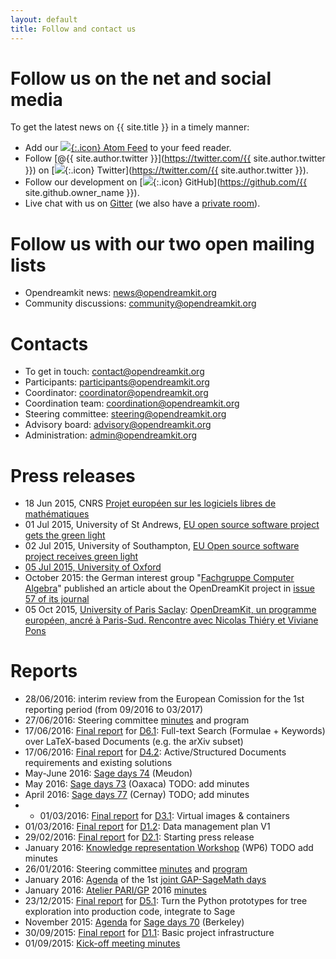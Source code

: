 ```yaml
---
layout: default
title: Follow and contact us
---
```


# Follow us on the net and social media

To get the latest news on {{ site.title }} in a timely manner:

* Add our [![](../public/feed.png){:.icon} Atom Feed](../atom.xml) to your feed reader.
* Follow [@{{ site.author.twitter }}](https://twitter.com/{{ site.author.twitter }}) on [![](../public/twitter.png){:.icon}
Twitter](https://twitter.com/{{ site.author.twitter }}).
* Follow our development on [![](../public/github.png){:.icon} GitHub](https://github.com/{{ site.github.owner_name }}).
* Live chat with us on
  [Gitter](https://gitter.im/OpenDreamKit/discuss) (we also have a
  [private room](https://gitter.im/OpenDreamKit)).

# Follow us with our two open mailing lists

* Opendreamkit news: [news@opendreamkit.org](https://listes.services.cnrs.fr/wws/info/opendreamkit-news)
* Community discussions: [community@opendreamkit.org](https://listes.services.cnrs.fr/wws/info/opendreamkit-community)

# Contacts

* To get in touch: [contact@opendreamkit.org](https://listes.services.cnrs.fr/wws/info/opendreamkit-contact)
* Participants: [participants@opendreamkit.org](https://listes.services.cnrs.fr/wws/info/opendreamkit-participants)
* Coordinator: [coordinator@opendreamkit.org](https://listes.services.cnrs.fr/wws/info/opendreamkit-coordinator)
* Coordination team: [coordination@opendreamkit.org](https://listes.services.cnrs.fr/wws/info/opendreamkit-coordination_team)
* Steering committee: [steering@opendreamkit.org](https://listes.services.cnrs.fr/wws/info/opendreamkit-steering_committee)
* Advisory board: [advisory@opendreamkit.org](https://listes.services.cnrs.fr/wws/info/opendreamkit-advisory_board)
* Administration: [admin@opendreamkit.org](https://listes.services.cnrs.fr/wws/info/opendreamkit-administration)




# Press releases

* 18 Jun 2015, CNRS [Projet européen sur les logiciels libres de mathématiques](http://www.cnrs.fr/CNRS-Hebdo/aquitaine/lettre.php?numero=664#actu13784)
* 01 Jul 2015, University of St Andrews, [EU open source software project gets the green light](http://www.st-andrews.ac.uk/news/archive/2015/title,263113,en.php)
* 02 Jul 2015, University of Southampton, [EU Open source software project receives green light](http://cmg.soton.ac.uk/news/2015/07/open-source-software-project-receives-green/)
* [05 Jul 2015, University of Oxford](http://www.cs.ox.ac.uk/news/954-full.html)
* October 2015: the German interest group "[Fachgruppe Computer Algebra](http://www.fachgruppe-computeralgebra.de/)" published an article about the OpenDreamKit project in [issue 57 of its journal](http://www.fachgruppe-computeralgebra.de/data/CA-Rundbrief/car57.pdf)
* 05 Oct 2015, [University of Paris Saclay](https://www.universite-paris-saclay.fr/en): [OpenDreamKit, un programme européen, ancré à Paris-Sud. Rencontre avec Nicolas Thiéry et Viviane Pons](http://www.media-paris-saclay.fr/opendreamkit-un-programme-europeen-ancre-a-paris-sud-rencontre-avec-nicolas-thiery-et-viviane-pons/)


# Reports

* 28/06/2016: interim review from the European Comission for the 1st reporting period (from 09/2016 to 03/2017)
* 27/06/2016: Steering committee [minutes](http://opendreamkit.org/meetings/2016-06-27-Bremen/minutes/) and program
* 17/06/2016: [Final report](https://github.com/OpenDreamKit/OpenDreamKit/raw/master/WP6/D6.1/report-final.pdf) for [D6.1](https://github.com/OpenDreamKit/OpenDreamKit/issues/133): Full-text Search (Formulae + Keywords) over LaTeX-based Documents (e.g. the arXiv subset)
* 17/06/2016: [Final report](https://github.com/OpenDreamKit/OpenDreamKit/raw/master/WP4/D4.2/report-final.pdf) for [D4.2](https://github.com/OpenDreamKit/OpenDreamKit/issues/91): Active/Structured Documents requirements and existing solutions
* May-June 2016: [Sage days 74](https://wiki.sagemath.org/days74) (Meudon)
* May 2016: [Sage days 73](https://wiki.sagemath.org/days73) (Oaxaca) TODO: add minutes
* April 2016: [Sage days 77](https://wiki.sagemath.org/days77) (Cernay) TODO; add minutes
* * 01/03/2016: [Final report](https://github.com/OpenDreamKit/OpenDreamKit/raw/master/WP3/D3.1/report-final.pdf) for [D3.1](https://github.com/OpenDreamKit/OpenDreamKit/issues/58): Virtual images & containers
* 01/03/2016: [Final report](https://github.com/OpenDreamKit/OpenDreamKit/raw/master/WP1/D1.2/report-final.pdf) for [D1.2](https://github.com/OpenDreamKit/OpenDreamKit/issues/18): Data management plan V1
* 29/02/2016: [Final report](https://github.com/OpenDreamKit/OpenDreamKit/raw/master/WP2/D2.1/report-final.pdf) for [D2.1](https://github.com/OpenDreamKit/OpenDreamKit/issues/34): Starting press release
* January 2016: [Knowledge representation Workshop](http://opendreamkit.org/2015/12/08/WP6StAndrewsMeeting/) (WP6) TODO add minutes
* 26/01/2016: Steering committee [minutes](http://opendreamkit.org/meetings/2016-01-25-DKS/SteeringCommittee/minutes/) and [program](http://opendreamkit.org/meetings/2015-09-02-Kickoff/program/)
* January 2016: [Agenda](https://github.com/gapdays/gap-sage-days2016/wiki/Agenda) of the 1st [joint GAP-SageMath days](http://gapdays.de/gap-sage-days2016/)
* January 2016: [Atelier PARI/GP](http://pari.math.u-bordeaux.fr/Events/PARI2016/) 2016 [minutes](https://github.com/OpenDreamKit/OpenDreamKit/blob/master/Workshops/PARI-GP_atelier.txt)
* 23/12/2015: [Final report](https://github.com/OpenDreamKit/OpenDreamKit/raw/master/WP5/D5.1/report-final.pdf) for [D5.1](https://github.com/OpenDreamKit/OpenDreamKit/issues/107): Turn the Python prototypes for tree exploration into production code, integrate to Sage
* November 2015: [Agenda](https://cloud.sagemath.com/projects/ad9e7c84-b1de-4c64-b056-9a5e04d9107e/files/organization/talk-schedule.md) for [Sage days 70](https://wiki.sagemath.org/days70) (Berkeley)
* 30/09/2015: [Final report](https://github.com/OpenDreamKit/OpenDreamKit/raw/master/WP1/D1.1/report-final.pdf) for [D1.1](https://github.com/OpenDreamKit/OpenDreamKit/issues/17): Basic project infrastructure
* 01/09/2015: [Kick-off meeting minutes](http://opendreamkit.org/meetings/2015-09-02-Kickoff/projects/)
